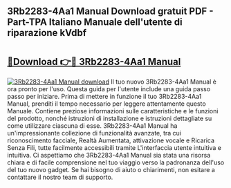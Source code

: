 ## 3Rb2283-4Aa1 Manual Download gratuit PDF - Part-TPA Italiano Manuale dell'utente di riparazione kVdbf

# <h2><a href="http://dfa7dxg.blite.top/?on=3Rb2283-4Aa1+Manual">🔗Download 👉🔴 3Rb2283-4Aa1 Manual</a></h2>

[![3Rb2283-4Aa1 Manual download](https://i.imgur.com/lujVjoI.png)](http://dfa7dxg.blite.top/?on=3Rb2283-4Aa1+Manual)
Il tuo nuovo 3Rb2283-4Aa1 Manual è ora pronto per l'uso. Questa guida per l'utente include una guida passo passo per iniziare. Prima di mettere in funzione il tuo 3Rb2283-4Aa1 Manual, prenditi il tempo necessario per leggere attentamente questo Manuale. Contiene preziose informazioni sulle caratteristiche e le funzioni del prodotto, nonché istruzioni di installazione e istruzioni dettagliate su come utilizzare ciascuna di esse. 3Rb2283-4Aa1 Manual ha un'impressionante collezione di funzionalità avanzate, tra cui riconoscimento facciale, Realtà Aumentata, attivazione vocale e Ricarica Senza Fili, tutte facilmente accessibili tramite L'interfaccia utente intuitiva e intuitiva. Ci aspettiamo che 3Rb2283-4Aa1 Manual sia stata una risorsa chiara e di facile comprensione nel tuo viaggio verso la padronanza dell'uso del tuo nuovo gadget. Se hai bisogno di aiuto o chiarimenti, non esitare a contattare il nostro team di supporto.
